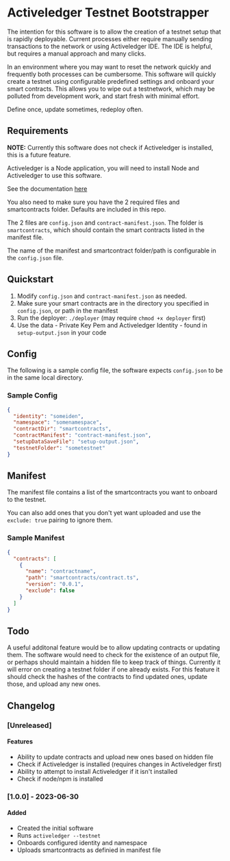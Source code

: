 # Activeledger Testnet Bootstrapper

The intention for this software is to allow the creation of a testnet setup that
is rapidly deployable.
Current processes either require manually sending transactions to the network or
using Activeledger IDE.
The IDE is helpful, but requires a manual approach and many clicks.

In an environment where you may want to reset the network quickly and frequently
both processes can be cumbersome.
This software will quickly create a testnet using configurable predefined settings
and onboard your smart contracts. This allows you to wipe out a testnetwork,
which may be polluted from development work, and start fresh with minimal effort.

Define once, update sometimes, redeploy often.

## Requirements

**NOTE:** Currently this software does not check if Activeledger is installed,
this is a future feature.

Activeledger is a Node application, you will need to install Node and
Activeledger to use this software.

See the documentation [here](https://github.com/activeledger/activeledger)

You also need to make sure you have the 2 required files and smartcontracts folder.
Defaults are included in this repo.

The 2 files are `config.json` and `contract-manifest.json`.
The folder is `smartcontracts`, which should contain the smart contracts listed
in the manifest file.

The name of the manifest and smartcontract folder/path is configurable in the
`config.json` file.

## Quickstart

1. Modify `config.json` and `contract-manifest.json` as needed.
2. Make sure your smart contracts are in the directory you specified in `config.json`,
   or path in the manifest
3. Run the deployer: `./deployer` (may require `chmod +x deployer` first)
4. Use the data - Private Key Pem and Activeledger Identity - found in
   `setup-output.json` in your code

## Config

The following is a sample config file, the software expects `config.json`
to be in the same local directory.

### Sample Config

```json
{
  "identity": "someiden",
  "namespace": "somenamespace",
  "contractDir": "smartcontracts",
  "contractManifest": "contract-manifest.json",
  "setupDataSaveFile": "setup-output.json",
  "testnetFolder": "sometestnet"
}
```

## Manifest

The manifest file contains a list of the smartcontracts you want to onboard to
the testnet.

You can also add ones that you don't yet want uploaded and use the `exclude: true`
pairing to ignore them.

### Sample Manifest

```json
{
  "contracts": [
    {
      "name": "contractname",
      "path": "smartcontracts/contract.ts",
      "version": "0.0.1",
      "exclude": false
    }
  ]
}
```

## Todo

A useful additonal feature would be to allow updating contracts or updating them.
The software would need to check for the existence of an output file, or perhaps
should maintain a hidden file to keep track of things.
Currently it will error on creating a testnet folder if one already exists.
For this feature it should check the hashes of the contracts to find updated ones,
update those, and upload any new ones.

## Changelog

### [Unreleased]

#### Features

- Ability to update contracts and upload new ones based on hidden file
- Check if Activeledger is installed (requires changes in Activeledger first)
- Ability to attempt to install Activeledger if it isn't installed
- Check if node/npm is installed

### [1.0.0] - 2023-06-30

#### Added

- Created the initial software
- Runs `activeledger --testnet`
- Onboards configured identity and namespace
- Uploads smartcontracts as definied in manifest file
